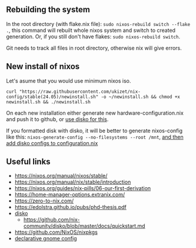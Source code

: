 ## Rebuilding the system

In the root directory (with flake.nix file): `sudo nixos-rebuild switch --flake .`, this command will rebuilt whole nixos system and switch to created generation. Or, if you still don't have flakes: `sudo nixos-rebuild switch`.

Git needs to track all files in root directory, otherwise nix will give errors.

## New install of nixos

Let's asume that you would use minimum nixos iso.

`curl "https://raw.githubusercontent.com/ukizet/nix-config/stable(24.05)/newinstall.sh" -o ~/newinstall.sh && chmod +x newinstall.sh && ./newinstall.sh`

On each new installation either generate new hardware-configuration.nix and push it to github, or [use disko for this](https://github.com/nix-community/disko/blob/master/docs/quickstart.md#step-7-complete-the-nixos-installation).

If you formatted disk with disko, it will be better to generate nixos-config like this: `nixos-generate-config --no-filesystems --root /mnt`, [and then add disko configs to configuration.nix](https://github.com/nix-community/disko/blob/master/docs/quickstart.md#step-7-complete-the-nixos-installation)

## Useful links
- https://nixos.org/manual/nixos/stable/
- https://nixos.org/manual/nix/stable/introduction
- https://nixos.org/guides/nix-pills/06-our-first-derivation
- https://home-manager-options.extranix.com/
- https://zero-to-nix.com/
- https://edolstra.github.io/pubs/phd-thesis.pdf
- [disko](https://github.com/nix-community/disko)
  - https://github.com/nix-community/disko/blob/master/docs/quickstart.md
- https://github.com/NixOS/nixpkgs
- [declarative gnome config](https://hoverbear.org/blog/declarative-gnome-configuration-in-nixos/)
